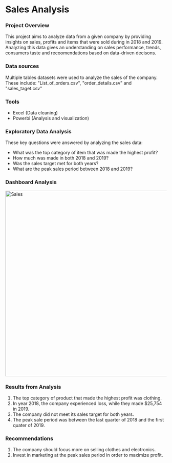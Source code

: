 # Sales Analysis

### Project Overview

This project aims to analyze data from a given company by providing insights on sales, profits and items that were sold during in 2018 and 2019. Analyzing this data gives an understanding on sales performance, trends, consumers taste and recoomendations based on data-driven decisons. 

### Data sources

Multiple tables datasets were used to analyze the sales of the company. These include: "List_of_orders.csv", "order_details.csv" and "sales_taget.csv"

### Tools

- Excel (Data cleaning)
- Powerbi (Analysis and visualization)

### Exploratory Data Analysis

These key questions were answered by analyzing the sales data:

- What was the top category of item that was made the highest profit?
- How much was made in both 2018 and 2019?
- Was the sales target met for both years?
- What are the peak sales period between 2018 and 2019?

### Dashboard Analysis

<img width="579" alt="Sales" src="https://github.com/Denike-analyst/item_sales/assets/163006247/69ae4d93-6f2e-490a-88f1-7d4180429deb">

### Results from Analysis

1. The top category of product that made the highest profit was clothing.
2. In year 2018, the company experienced loss, while they made $25,754 in 2019.
3. The company did not meet its sales target for both years.
4. The peak sale period was between the last quarter of 2018 and the first quater of 2019.

### Recommendations

1. The company should focus more on selling clothes and electronics.
2. Invest in marketing at the peak sales period in order to maximize profit.


  
